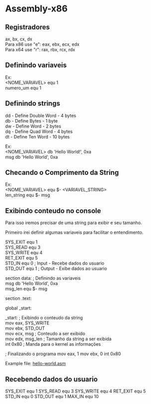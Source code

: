 # Assembly-x86

## Registradores
ax, bx, cx, dx                                                                                                                     
Para x86 use "e": eax, ebx, ecx, edx                                                                                                     
Para x64 use "r": rax, rbx, rcx, rdx                                                                                                     

## Definindo variaveis
Ex:                                                                                                                     
<NOME_VARIAVEL> equ 1                                                                                                                  
numero_um equ 1

## Definindo strings
dd - Define Double Word - 4 bytes                                                                                                      
db - Define Bytes - 1 byte                                                                                                              
dw - Define Word - 2 bytes                                                                                                              
dq - Define Quad Word - 4 bytes                                                                                                         
dt - Define Ten Word - 10 bytes                                                                                                         


Ex:                                                                                                                                    
<NOME_VARIAVEL> db 'Hello World!', 0xa                                                                                                  
msg db 'Hello World', 0xa

## Checando o Comprimento da String
Ex:                                                                                                                                     
<NOME_VARIAVEL> equ $- <VARIAVEL_STRING>                                                                                                
len_string equ $- msg

## Exibindo conteudo no console
Para isso iremos precisar de uma string para exibir e seu tamanho.

Primeiro irei definir algumas variaveis para facilitar o entendimento.

SYS_EXIT equ 1                                                                                                                          
SYS_READ equ 3                                                                                                                     
SYS_WRITE equ 4                                                                                                                     
RET_EXIT equ 5                                                                                                                     
STD_IN equ 0 ; Input - Recebe dados do usuario                                                                                          
STD_OUT equ 1 ; Output - Exibe dados ao usuario                                                                                         

section data:
  ; Definindo as variaveis                                                                                                               
  msg db 'Hello World', 0xa                                                                                                             
  msg_len equ $- msg                                                                                                                     

section .text:


global _start:


_start:
  ; Exibindo o conteudo da string                                                                                                         
  mov eax, SYS_WRITE                                                                                                                     
  mov ebx, STD_OUT                                                                                                                     
  mov ecx, msg ; Conteudo a ser exibido                                                                                                 
  mov edx, msg_len ; Tamanho da string a ser exibida                                                                                     
  int 0x80 ; Manda para o kernel as informações                                                                                         
  
  ; Finalizando o programa
  mov eax, 1
  mov ebx, 0
  int 0x80

Example file:  [hello-world.asm](hello-world.asm)

## Recebendo dados do usuario
SYS_EXIT equ 1
SYS_READ equ 3
SYS_WRITE equ 4
RET_EXIT equ 5
STD_IN equ 0
STD_OUT equ 1
MAX_IN equ 10


